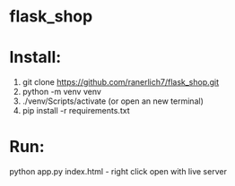 # flask_shop
# Install:
1. git clone https://github.com/ranerlich7/flask_shop.git
2. python -m venv venv
3. ./venv/Scripts/activate (or open an new terminal)
4. pip install -r requirements.txt

# Run:
python app.py
index.html - right click open with live server

